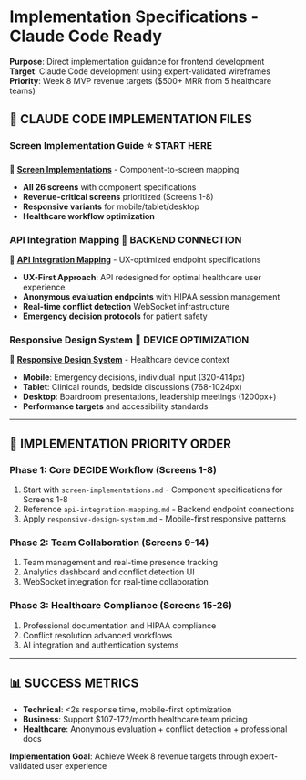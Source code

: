 # Implementation Specifications - Claude Code Ready

**Purpose**: Direct implementation guidance for frontend development  
**Target**: Claude Code development using expert-validated wireframes  
**Priority**: Week 8 MVP revenue targets ($500+ MRR from 5 healthcare teams)

## 🔧 **CLAUDE CODE IMPLEMENTATION FILES**

### **Screen Implementation Guide** ⭐ **START HERE**
📄 **[Screen Implementations](screen-implementations.md)** - Component-to-screen mapping
- **All 26 screens** with component specifications
- **Revenue-critical screens** prioritized (Screens 1-8)
- **Responsive variants** for mobile/tablet/desktop
- **Healthcare workflow optimization**

### **API Integration Mapping** 🔌 **BACKEND CONNECTION**
📄 **[API Integration Mapping](api-integration-mapping.md)** - UX-optimized endpoint specifications
- **UX-First Approach**: API redesigned for optimal healthcare user experience
- **Anonymous evaluation endpoints** with HIPAA session management
- **Real-time conflict detection** WebSocket infrastructure
- **Emergency decision protocols** for patient safety

### **Responsive Design System** 📱 **DEVICE OPTIMIZATION**
📄 **[Responsive Design System](responsive-design-system.md)** - Healthcare device context
- **Mobile**: Emergency decisions, individual input (320-414px)
- **Tablet**: Clinical rounds, bedside discussions (768-1024px)  
- **Desktop**: Boardroom presentations, leadership meetings (1200px+)
- **Performance targets** and accessibility standards

---

## 🎯 **IMPLEMENTATION PRIORITY ORDER**

### **Phase 1: Core DECIDE Workflow (Screens 1-8)**
1. Start with `screen-implementations.md` - Component specifications for Screens 1-8
2. Reference `api-integration-mapping.md` - Backend endpoint connections
3. Apply `responsive-design-system.md` - Mobile-first responsive patterns

### **Phase 2: Team Collaboration (Screens 9-14)**
1. Team management and real-time presence tracking
2. Analytics dashboard and conflict detection UI
3. WebSocket integration for real-time collaboration

### **Phase 3: Healthcare Compliance (Screens 15-26)**
1. Professional documentation and HIPAA compliance
2. Conflict resolution advanced workflows
3. AI integration and authentication systems

---

## 📊 **SUCCESS METRICS**
- **Technical**: <2s response time, mobile-first optimization
- **Business**: Support $107-172/month healthcare team pricing
- **Healthcare**: Anonymous evaluation + conflict detection + professional docs

**Implementation Goal**: Achieve Week 8 revenue targets through expert-validated user experience
